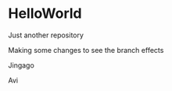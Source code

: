 # HelloWorld
Just another repository

Making some changes to see the branch effects


Jingago


Avi


